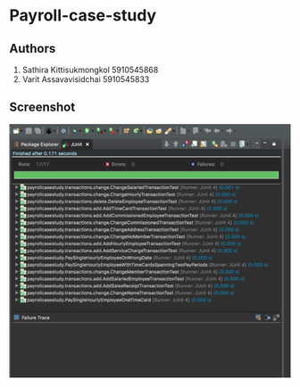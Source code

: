 # Payroll-case-study

## Authors

1. Sathira Kittisukmongkol 5910545868
2. Varit Assavavisidchai 5910545833

## Screenshot

![alt text](https://raw.githubusercontent.com/nongjamie/WSP_Payroll-case-study/master/screenshots/Screenshot%201.png)

